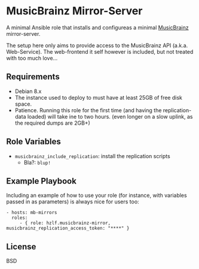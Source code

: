 MusicBrainz Mirror-Server
=========================

A minimal Ansible role that installs and configureas a minimal [MusicBrainz](http://musicbrainz.org/) mirror-server.

The setup here only aims to provide access to the MusicBrainz API (a.k.a. Web-Service). The web-frontend it self however
is included, but not treated with too much love...


Requirements
------------

 - Debian 8.x
 - The instance used to deploy to must have at least 25GB of free disk space.
 - Patience. Running this role for the first time (and having the replication-data loaded) will take ine to two hours.
   (even longer on a slow uplink, as the required dumps are 2GB+)

Role Variables
--------------

- `musicbrainz_include_replication`: install the replication scripts
    + Bla?: `blup!`


Example Playbook
----------------

Including an example of how to use your role (for instance, with variables passed in as parameters) is always nice for users too:

    - hosts: mb-mirrors
      roles:
         - { role: hzlf.musicbrainz-mirror, musicbrainz_replication_access_token: "****" }


License
-------

BSD
